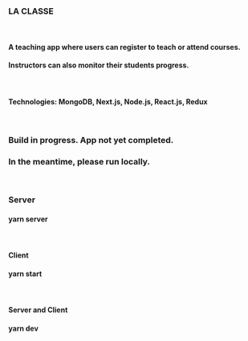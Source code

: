 ### LA CLASSE
<br/>

#### A teaching app where users can register to teach or attend courses.
#### Instructors can also monitor their students progress.
<br/>

#### Technologies: MongoDB, Next.js, Node.js, React.js, Redux
<br/>

### Build in progress. App not yet completed.
### In the meantime, please run locally.
<br/>


### Server 
#### yarn server

<br/>

#### Client
#### yarn start

<br/>

#### Server and Client
#### yarn dev



